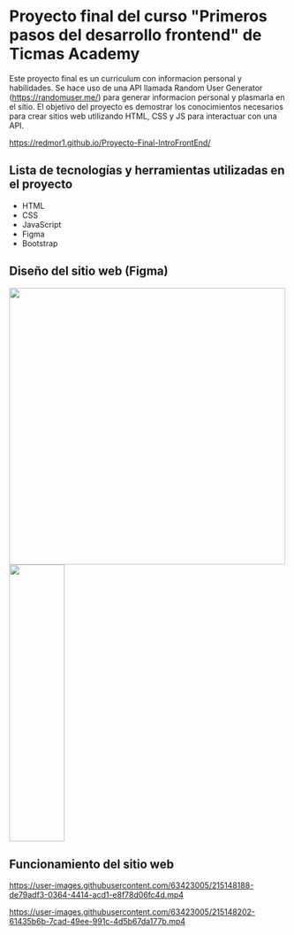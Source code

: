 # Proyecto final del curso "Primeros pasos del desarrollo frontend" de Ticmas Academy

Este proyecto final es un curriculum con informacion personal y habilidades. Se hace uso de una API llamada Random User Generator (https://randomuser.me/) para generar informacion personal y plasmarla en el sitio. El objetivo del proyecto es demostrar los conocimientos necesarios para crear sitios web utilizando HTML, CSS y JS para interactuar con una API.

https://redmor1.github.io/Proyecto-Final-IntroFrontEnd/



## Lista de tecnologías y herramientas utilizadas en el proyecto

* HTML
* CSS
* JavaScript
* Figma
* Bootstrap



## Diseño del sitio web (Figma)

<p>
<img src="https://user-images.githubusercontent.com/63423005/215149296-f3894017-e419-4876-8272-d928476c1299.png" width="500" height="500">
<img src="https://user-images.githubusercontent.com/63423005/215149305-f9b88c98-bef2-4df5-aac5-bd01e889add0.png" width="100" height="500">
</p>



## Funcionamiento del sitio web



https://user-images.githubusercontent.com/63423005/215148188-de79adf3-0364-4414-acd1-e8f78d06fc4d.mp4





https://user-images.githubusercontent.com/63423005/215148202-61435b6b-7cad-49ee-991c-4d5b67da177b.mp4


